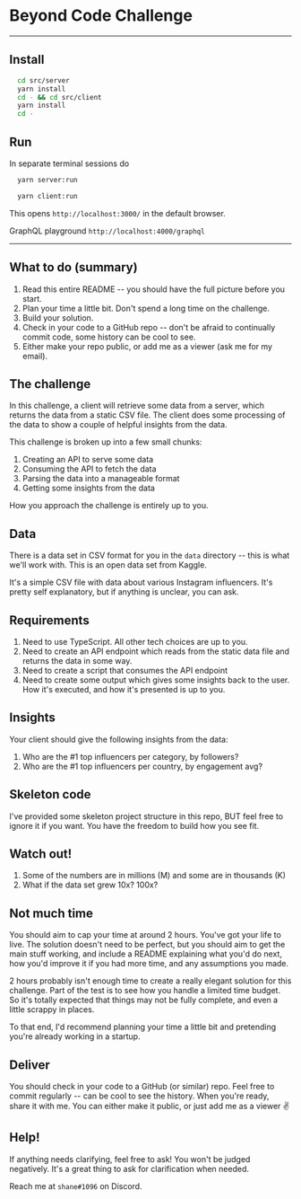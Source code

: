 # Beyond Code Challenge

<hr>

## Install

```bash
  cd src/server
  yarn install
  cd - && cd src/client
  yarn install
  cd -
```

## Run

In separate terminal sessions do

```bash
  yarn server:run
```

```bash
  yarn client:run
```

This opens `http://localhost:3000/` in the default browser.

GraphQL playground `http://localhost:4000/graphql`

<hr>

## What to do (summary)

1. Read this entire README -- you should have the full picture
   before you start.
2. Plan your time a little bit. Don't spend a long time on the challenge.
3. Build your solution.
4. Check in your code to a GitHub repo -- don't be afraid to continually
   commit code, some history can be cool to see.
5. Either make your repo public, or add me as a viewer (ask me for my email).

## The challenge

In this challenge, a client will retrieve some data from a server, which
returns the data from a static CSV file. The client does some processing
of the data to show a couple of helpful insights from the data.

This challenge is broken up into a few small chunks:

1. Creating an API to serve some data
2. Consuming the API to fetch the data
3. Parsing the data into a manageable format
4. Getting some insights from the data

How you approach the challenge is entirely up to you.

## Data

There is a data set in CSV format for you in the `data` directory -- this is
what we'll work with. This is an open data set from Kaggle.

It's a simple CSV file with data about various Instagram influencers. It's
pretty self explanatory, but if anything is unclear, you can ask.

## Requirements

1. Need to use TypeScript. All other tech choices are up to you.
2. Need to create an API endpoint which reads from the static data file and
   returns the data in some way.
3. Need to create a script that consumes the API endpoint
4. Need to create some output which gives some insights back to the user. How
   it's executed, and how it's presented is up to you.

## Insights

Your client should give the following insights from the data:

1. Who are the #1 top influencers per category, by followers?
2. Who are the #1 top influencers per country, by engagement avg?

## Skeleton code

I've provided some skeleton project structure in this repo, BUT feel free to
ignore it if you want. You have the freedom to build how you see fit.

## Watch out!

1. Some of the numbers are in millions (M) and some are in thousands (K)
2. What if the data set grew 10x? 100x?

## Not much time

You should aim to cap your time at around 2 hours. You've got your life to live.
The solution doesn't need to be perfect, but you should aim to get the main stuff
working, and include a README explaining what you'd do next, how you'd improve it
if you had more time, and any assumptions you made.

2 hours probably isn't enough time to create a really elegant solution for this
challenge. Part of the test is to see how you handle a limited time budget. So
it's totally expected that things may not be fully complete, and even a little
scrappy in places.

To that end, I'd recommend planning your time a little bit and pretending
you're already working in a startup.

## Deliver

You should check in your code to a GitHub (or similar) repo. Feel free to commit
regularly -- can be cool to see the history. When you're ready, share it with me.
You can either make it public, or just add me as a viewer ✌

## Help!

If anything needs clarifying, feel free to ask! You won't be judged negatively.
It's a great thing to ask for clarification when needed.

Reach me at `shane#1096` on Discord.
